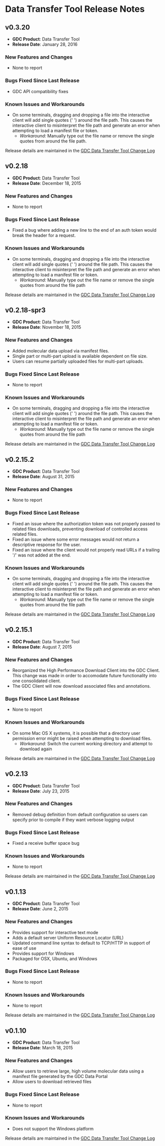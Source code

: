 # Data Transfer Tool Release Notes






## v0.3.20

* __GDC Product__: Data Transfer Tool
* __Release Date__: January 28, 2016


### New Features and Changes

* None to report

### Bugs Fixed Since Last Release

* GDC API compatibility fixes

### Known Issues and Workarounds

* On some terminals, dragging and dropping a file into the interactive client will add single quotes (' ') around the file path. This causes the interactive client to misinterpret the file path and generate an error when attempting to load a manifest file or token.
  * *Workaround:* Manually type out the file name or remove the single quotes from around the file path.

Release details are maintained in the [GDC Data Transfer Tool Change Log](https://github.com/NCI-GDC/gdc-client/blob/master/CHANGELOG.md)






## v0.2.18

* __GDC Product__: Data Transfer Tool
* __Release Date__: December 18, 2015

### New Features and Changes

* None to report

### Bugs Fixed Since Last Release

* Fixed a bug where adding a new line to the end of an auth token would break the header for a request.

### Known Issues and Workarounds

* On some terminals, dragging and dropping a file into the interactive client will add single quotes (' ') around the file path. This causes the interactive client to misinterpret the file path and generate an error when attempting to load a manifest file or token.
  * *Workaround:* Manually type out the file name or remove the single quotes from around the file path

Release details are maintained in the [GDC Data Transfer Tool Change Log](https://github.com/NCI-GDC/gdc-client/blob/master/CHANGELOG.md)






## v0.2.18-spr3

* __GDC Product__: Data Transfer Tool
* __Release Date__: November 18, 2015

### New Features and Changes

* Added molecular data upload via manifest files.
* Single part or multi-part upload is available dependent on file size.
* Users can resume partially uploaded files for multi-part uploads.

### Bugs Fixed Since Last Release

* None to report

### Known Issues and Workarounds

* On some terminals, dragging and dropping a file into the interactive client will add single quotes (' ') around the file path. This causes the interactive client to misinterpret the file path and generate an error when attempting to load a manifest file or token.
  * *Workaround:* Manually type out the file name or remove the single quotes from around the file path

Release details are maintained in the [GDC Data Transfer Tool Change Log](https://github.com/NCI-GDC/gdc-client/blob/master/CHANGELOG.md)






## v0.2.15.2

* __GDC Product__: Data Transfer Tool
* __Release Date__: August 31, 2015

### New Features and Changes

* None to report

### Bugs Fixed Since Last Release

* Fixed an issue where the authorization token was not properly passed to related files downloads, preventing download of controlled access related files.
* Fixed an issue where some error messages would not return a descriptive response for the user.
* Fixed an issue where the client would not properly read URLs if a trailing '/' was not added at the end.

### Known Issues and Workarounds

* On some terminals, dragging and dropping a file into the interactive client will add single quotes (' ') around the file path. This causes the interactive client to misinterpret the file path and generate an error when attempting to load a manifest file or token.
  * *Workaround:* Manually type out the file name or remove the single quotes from around the file path

Release details are maintained in the [GDC Data Transfer Tool Change Log](https://github.com/NCI-GDC/gdc-client/blob/master/CHANGELOG.md)






## v0.2.15.1

* __GDC Product__: Data Transfer Tool
* __Release Date__: August 7, 2015

### New Features and Changes

* Reorganized the High Performance Download Client into the GDC Client. This change was made in order to accomodate future functionality into one consolidated client.
* The GDC Client will now download associated files and annotations.

### Bugs Fixed Since Last Release

* None to report

### Known Issues and Workarounds

* On some Mac OS X systems, it is possible that a directory user permission error might be raised when attempting to download files.
  * *Workaround:* Switch the current working directory and attempt to download again

Release details are maintained in the [GDC Data Transfer Tool Change Log](https://github.com/NCI-GDC/gdc-client/blob/master/CHANGELOG.md)






## v0.2.13

* __GDC Product__: Data Transfer Tool
* __Release Date__: July 23, 2015

### New Features and Changes

* Removed debug definition from default configuration so users can specify prior to compile if they want verbose logging output

### Bugs Fixed Since Last Release

* Fixed a receive buffer space bug

### Known Issues and Workarounds

* None to report

Release details are maintained in the [GDC Data Transfer Tool Change Log](https://github.com/NCI-GDC/gdc-client/blob/master/CHANGELOG.md)






## v0.1.13

* __GDC Product__: Data Transfer Tool
* __Release Date__: June 2, 2015

### New Features and Changes

* Provides support for interactive text mode
* Adds a default server Uniform Resource Locator (URL)
* Updated command line syntax to default to TCP/HTTP in support of ease of use
* Provides support for Windows
* Packaged for OSX, Ubuntu, and Windows

### Bugs Fixed Since Last Release

* None to report

### Known Issues and Workarounds

* None to report

Release details are maintained in the [GDC Data Transfer Tool Change Log](https://github.com/NCI-GDC/gdc-client/blob/master/CHANGELOG.md)






## v0.1.10

* __GDC Product__: Data Transfer Tool
* __Release Date__: March 18, 2015

### New Features and Changes

* Allow users to retrieve large, high volume molecular data using a manifest file generated by the GDC Data Portal
* Allow users to download retrieved files

### Bugs Fixed Since Last Release

* None to report

### Known Issues and Workarounds

* Does not support the Windows platform

Release details are maintained in the [GDC Data Transfer Tool Change Log](https://github.com/NCI-GDC/gdc-client/blob/master/CHANGELOG.md)
